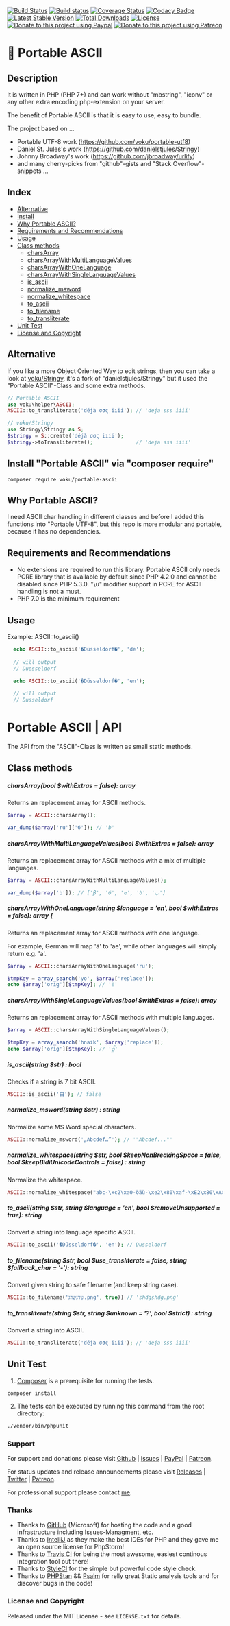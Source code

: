 [![Build Status](https://travis-ci.org/voku/portable-ascii.svg?branch=master)](https://travis-ci.org/voku/portable-ascii)
[![Build status](https://ci.appveyor.com/api/projects/status/gnejjnk7qplr7f5t/branch/master?svg=true)](https://ci.appveyor.com/project/voku/portable-ascii/branch/master)
[![Coverage Status](https://coveralls.io/repos/voku/portable-ascii/badge.svg?branch=master&service=github)](https://coveralls.io/github/voku/portable-ascii?branch=master)
[![Codacy Badge](https://api.codacy.com/project/badge/Grade/997c9bb10d1c4791967bdf2e42013e8e)](https://www.codacy.com/app/voku/portable-ascii)
[![Latest Stable Version](https://poser.pugx.org/voku/portable-ascii/v/stable)](https://packagist.org/packages/voku/portable-ascii) 
[![Total Downloads](https://poser.pugx.org/voku/portable-ascii/downloads)](https://packagist.org/packages/voku/portable-ascii)
[![License](https://poser.pugx.org/voku/portable-ascii/license)](https://packagist.org/packages/voku/portable-ascii)
[![Donate to this project using Paypal](https://img.shields.io/badge/paypal-donate-yellow.svg)](https://www.paypal.me/moelleken)
[![Donate to this project using Patreon](https://img.shields.io/badge/patreon-donate-yellow.svg)](https://www.patreon.com/voku)

# 🔡 Portable ASCII

## Description

It is written in PHP (PHP 7+) and can work without "mbstring", "iconv" or any other extra encoding php-extension on your server. 

The benefit of Portable ASCII is that it is easy to use, easy to bundle.

The project based on ...
+ Portable UTF-8 work (https://github.com/voku/portable-utf8) 
+ Daniel St. Jules's work (https://github.com/danielstjules/Stringy) 
+ Johnny Broadway's work (https://github.com/jbroadway/urlify)
+ and many cherry-picks from "github"-gists and "Stack Overflow"-snippets ...

## Index

* [Alternative](#alternative)
* [Install](#install-portable-ascii-via-composer-require)
* [Why Portable ASCII?](#why-portable-ascii)
* [Requirements and Recommendations](#requirements-and-recommendations)
* [Usage](#usage)
* [Class methods](#class-methods)
    * [charsArray](#charsarraybool-withextras--false-array)
    * [charsArrayWithMultiLanguageValues](#charsarraywithmultilanguagevaluesbool-withextras--false-array)
    * [charsArrayWithOneLanguage](#charsarraywithonelanguagestring-language--en-bool-withextras--false-array-)
    * [charsArrayWithSingleLanguageValues](#charsarraywithsinglelanguagevaluesbool-withextras--false-array)
    * [is_ascii](#is_asciistring-str--bool) 
    * [normalize_msword](#normalize_mswordstring-str--string)
    * [normalize_whitespace](#normalize_whitespacestring-str-bool-keepnonbreakingspace--false-bool-keepbidiunicodecontrols--false--string)
    * [to_ascii](#to_asciistring-str-string-language--en-bool-removeunsupported--true-string)
    * [to_filename](#to_filenamestring-str-bool-use_transliterate--false-string-fallback_char----string)
    * [to_transliterate](#to_transliteratestring-str-string-unknown---bool-strict--string)
* [Unit Test](#unit-test)
* [License and Copyright](#license-and-copyright)

## Alternative

If you like a more Object Oriented Way to edit strings, then you can take a look at [voku/Stringy](https://github.com/voku/Stringy), it's a fork of "danielstjules/Stringy" but it used the "Portable ASCII"-Class and some extra methods. 

```php
// Portable ASCII
use voku\helper\ASCII;
ASCII::to_transliterate('déjà σσς iıii'); // 'deja sss iiii'

// voku/Stringy
use Stringy\Stringy as S;
$stringy = S::create('déjà σσς iıii');
$stringy->toTransliterate();              // 'deja sss iiii'
```

## Install "Portable ASCII" via "composer require"
```shell
composer require voku/portable-ascii
```

##  Why Portable ASCII?[]()
I need ASCII char handling in different classes and before I added this functions into "Portable UTF-8",
but this repo is more modular and portable, because it has no dependencies.

## Requirements and Recommendations

*   No extensions are required to run this library. Portable ASCII only needs PCRE library that is available by default since PHP 4.2.0 and cannot be disabled since PHP 5.3.0. "\u" modifier support in PCRE for ASCII handling is not a must.
*   PHP 7.0 is the minimum requirement

## Usage

Example: ASCII::to_ascii()
```php
  echo ASCII::to_ascii('�Düsseldorf�', 'de');
  
  // will output
  // Duesseldorf

  echo ASCII::to_ascii('�Düsseldorf�', 'en');
  
  // will output
  // Dusseldorf
```

# Portable ASCII | API

The API from the "ASCII"-Class is written as small static methods.


## Class methods

##### charsArray(bool $withExtras = false): array

Returns an replacement array for ASCII methods.

```php
$array = ASCII::charsArray();

var_dump($array['ru']['б']); // 'b'
```

##### charsArrayWithMultiLanguageValues(bool $withExtras = false): array

Returns an replacement array for ASCII methods with a mix of multiple languages.

```php
$array = ASCII::charsArrayWithMultiLanguageValues();

var_dump($array['b']); // ['β', 'б', 'ဗ', 'ბ', 'ب']
```

##### charsArrayWithOneLanguage(string $language = 'en', bool $withExtras = false): array {
          
Returns an replacement array for ASCII methods with one language.

For example, German will map 'ä' to 'ae', while other languages
will simply return e.g. 'a'.

```php
$array = ASCII::charsArrayWithOneLanguage('ru');

$tmpKey = array_search('yo', $array['replace']);
echo $array['orig'][$tmpKey]; // 'ё'
```

##### charsArrayWithSingleLanguageValues(bool $withExtras = false): array
          
Returns an replacement array for ASCII methods with multiple languages.

```php
$array = ASCII::charsArrayWithSingleLanguageValues();

$tmpKey = array_search('hnaik', $array['replace']);
echo $array['orig'][$tmpKey]; // '၌'
```

##### is_ascii(string $str) : bool

Checks if a string is 7 bit ASCII.

```php
ASCII::is_ascii('白'); // false
```

##### normalize_msword(string $str) : string

Normalize some MS Word special characters.

```php
ASCII::normalize_msword('„Abcdef…”'); // '"Abcdef..."'
```

##### normalize_whitespace(string $str, bool $keepNonBreakingSpace = false, bool $keepBidiUnicodeControls = false) : string

Normalize the whitespace.

```php
ASCII::normalize_whitespace("abc-\xc2\xa0-öäü-\xe2\x80\xaf-\xE2\x80\xAC", true); // "abc-\xc2\xa0-öäü- -"
```

##### to_ascii(string $str, string $language = 'en', bool $removeUnsupported = true): string

Convert a string into language specific ASCII.

```php
ASCII::to_ascii('�Düsseldorf�', 'en'); // Dusseldorf
```

##### to_filename(string $str, bool $use_transliterate = false, string $fallback_char = '-'): string

Convert given string to safe filename (and keep string case).

```php
ASCII::to_filename('שדגשדג.png', true)) // 'shdgshdg.png'
```

##### to_transliterate(string $str, string $unknown = '?', bool $strict) : string

Convert a string into ASCII.

```php
ASCII::to_transliterate('déjà σσς iıii'); // 'deja sss iiii'
```


## Unit Test

1) [Composer](https://getcomposer.org) is a prerequisite for running the tests.

```
composer install
```

2) The tests can be executed by running this command from the root directory:

```bash
./vendor/bin/phpunit
```

### Support

For support and donations please visit [Github](https://github.com/voku/portable-ascii/) | [Issues](https://github.com/voku/portable-ascii/issues) | [PayPal](https://paypal.me/moelleken) | [Patreon](https://www.patreon.com/voku).

For status updates and release announcements please visit [Releases](https://github.com/voku/portable-ascii/releases) | [Twitter](https://twitter.com/suckup_de) | [Patreon](https://www.patreon.com/voku/posts).

For professional support please contact [me](https://about.me/voku).

### Thanks

- Thanks to [GitHub](https://github.com) (Microsoft) for hosting the code and a good infrastructure including Issues-Managment, etc.
- Thanks to [IntelliJ](https://www.jetbrains.com) as they make the best IDEs for PHP and they gave me an open source license for PhpStorm!
- Thanks to [Travis CI](https://travis-ci.com/) for being the most awesome, easiest continous integration tool out there!
- Thanks to [StyleCI](https://styleci.io/) for the simple but powerful code style check.
- Thanks to [PHPStan](https://github.com/phpstan/phpstan) && [Psalm](https://github.com/vimeo/psalm) for relly great Static analysis tools and for discover bugs in the code!

### License and Copyright

Released under the MIT License - see `LICENSE.txt` for details.

